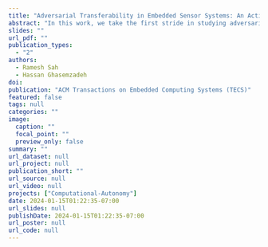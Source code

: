 ```yaml
---
title: "Adversarial Transferability in Embedded Sensor Systems: An Activity Recognition Perspective"
abstract: "In this work, we take the first stride in studying adversarial transferability in wearable sensor systems from four viewpoints: (1) transferability between machine learning models; (2) transferability across subjects of the embedded system; (3) transferability across sensor body locations; and (4) transferability across datasets used for model training."
slides: ""
url_pdf: ""
publication_types:
  - "2"
authors:
  - Ramesh Sah
  - Hassan Ghasemzadeh
doi: 
publication: "ACM Transactions on Embedded Computing Systems (TECS)"
featured: false
tags: null
categories: ""
image:
  caption: ""
  focal_point: ""
  preview_only: false
summary: ""
url_dataset: null
url_project: null
publication_short: ""
url_source: null
url_video: null
projects: ["Computational-Autonomy"]
date: 2024-01-15T01:22:35-07:00
url_slides: null
publishDate: 2024-01-15T01:22:35-07:00
url_poster: null
url_code: null
---
```


<!-- Mahdi Pedram, Ramesh Sah, Hassan Ghasemzadeh, Efficient Sensing and Classification for Extended Battery Life, In the Proceedings of Activity Recognition and Prediction for Smart IoT Environments, Edited by Raffaele Gravina and Antonella Guzzo, Springer, 2024. -->
